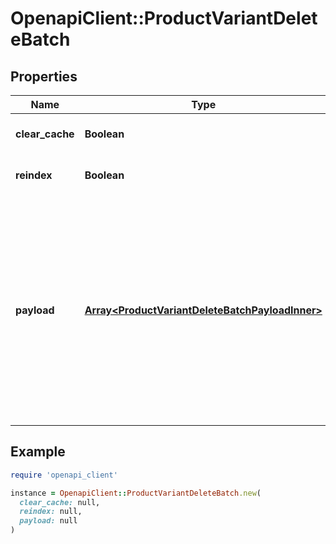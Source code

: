 # OpenapiClient::ProductVariantDeleteBatch

## Properties

| Name | Type | Description | Notes |
| ---- | ---- | ----------- | ----- |
| **clear_cache** | **Boolean** |  | [optional][default to false] |
| **reindex** | **Boolean** |  | [optional][default to false] |
| **payload** | [**Array&lt;ProductVariantDeleteBatchPayloadInner&gt;**](ProductVariantDeleteBatchPayloadInner.md) | Contains an array of product variant deletion requests, each including the product ID and variant ID. The list of properties may vary depending on the specific platform. |  |

## Example

```ruby
require 'openapi_client'

instance = OpenapiClient::ProductVariantDeleteBatch.new(
  clear_cache: null,
  reindex: null,
  payload: null
)
```

